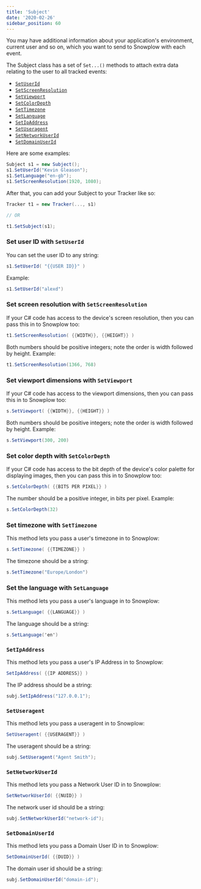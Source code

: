 ```yaml
---
title: 'Subject'
date: '2020-02-26'
sidebar_position: 60
---
```


You may have additional information about your application's environment, current user and so on, which you want to send to Snowplow with each event.

The Subject class has a set of `Set...()` methods to attach extra data relating to the user to all tracked events:

- [`SetUserId`](#set-user-id)
- [`SetScreenResolution`](#set-screen-resolution)
- [`SetViewport`](#set-viewport)
- [`SetColorDepth`](#set-color-depth)
- [`SetTimezone`](#set-timezone)
- [`SetLanguage`](#set-language)
- [`SetIpAddress`](#set-ip-address)
- [`SetUseragent`](#set-useragent)
- [`SetNetworkUserId`](#set-network-user-id)
- [`SetDomainUserId`](#set-domain-user-id)

Here are some examples:

```csharp
Subject s1 = new Subject();
s1.SetUserId("Kevin Gleason");
s1.SetLanguage("en-gb");
s1.SetScreenResolution(1920, 1080);
```

After that, you can add your Subject to your Tracker like so:

```csharp
Tracker t1 = new Tracker(..., s1)

// OR

t1.SetSubject(s1);
```

### Set user ID with `SetUserId`

You can set the user ID to any string:

```csharp
s1.SetUserId( "{{USER ID}}" )
```

Example:

```csharp
s1.SetUserId("alexd")
```

### Set screen resolution with `SetScreenResolution`

If your C# code has access to the device's screen resolution, then you can pass this in to Snowplow too:

```csharp
t1.SetScreenResolution( {{WIDTH}}, {{HEIGHT}} )
```

Both numbers should be positive integers; note the order is width followed by height. Example:

```csharp
t1.SetScreenResolution(1366, 768)
```

### Set viewport dimensions with `SetViewport`

If your C# code has access to the viewport dimensions, then you can pass this in to Snowplow too:

```csharp
s.SetViewport( {{WIDTH}}, {{HEIGHT}} )
```

Both numbers should be positive integers; note the order is width followed by height. Example:

```csharp
s.SetViewport(300, 200)
```

### Set color depth with `SetColorDepth`

If your C# code has access to the bit depth of the device's color palette for displaying images, then you can pass this in to Snowplow too:

```csharp
s.SetColorDepth( {{BITS PER PIXEL}} )
```

The number should be a positive integer, in bits per pixel. Example:

```csharp
s.SetColorDepth(32)
```

### Set timezone with `SetTimezone`

This method lets you pass a user's timezone in to Snowplow:

```csharp
s.SetTimezone( {{TIMEZONE}} )
```

The timezone should be a string:

```csharp
s.SetTimezone("Europe/London")
```

### Set the language with `SetLanguage`

This method lets you pass a user's language in to Snowplow:

```csharp
s.SetLanguage( {{LANGUAGE}} )
```

The language should be a string:

```csharp
s.SetLanguage('en')
```

### `SetIpAddress`

This method lets you pass a user's IP Address in to Snowplow:

```csharp
SetIpAddress( {{IP ADDRESS}} )
```

The IP address should be a string:

```csharp
subj.SetIpAddress("127.0.0.1");
```

### `SetUseragent`

This method lets you pass a useragent in to Snowplow:

```csharp
SetUseragent( {{USERAGENT}} )
```

The useragent should be a string:

```csharp
subj.SetUseragent("Agent Smith");
```

### `SetNetworkUserId`

This method lets you pass a Network User ID in to Snowplow:

```csharp
SetNetworkUserId( {{NUID}} )
```

The network user id should be a string:

```csharp
subj.SetNetworkUserId("network-id");
```

### `SetDomainUserId`

This method lets you pass a Domain User ID in to Snowplow:

```csharp
SetDomainUserId( {{DUID}} )
```

The domain user id should be a string:

```csharp
subj.SetDomainUserId("domain-id");
```
